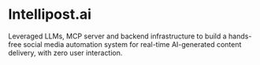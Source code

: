 # Intellipost.ai
Leveraged LLMs, MCP server and backend infrastructure to build a hands-free social media automation system for real-time AI-generated content delivery, with zero user interaction.
